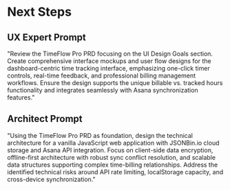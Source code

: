 # Next Steps

## UX Expert Prompt

"Review the TimeFlow Pro PRD focusing on the UI Design Goals section. Create comprehensive interface mockups and user flow designs for the dashboard-centric time tracking interface, emphasizing one-click timer controls, real-time feedback, and professional billing management workflows. Ensure the design supports the unique billable vs. tracked hours functionality and integrates seamlessly with Asana synchronization features."

## Architect Prompt

"Using the TimeFlow Pro PRD as foundation, design the technical architecture for a vanilla JavaScript web application with JSONBin.io cloud storage and Asana API integration. Focus on client-side data encryption, offline-first architecture with robust sync conflict resolution, and scalable data structures supporting complex time-billing relationships. Address the identified technical risks around API rate limiting, localStorage capacity, and cross-device synchronization."
